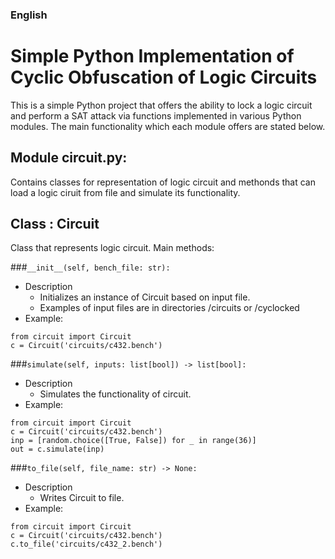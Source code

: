 ### English
# Simple Python Implementation of Cyclic Obfuscation of Logic Circuits 
This is a simple Python project that offers the ability to lock a logic circuit 
and perform a SAT attack via functions implemented in various Python modules. The
main functionality which each module offers are stated below.


## Module **circuit.py**: 
Contains classes for representation of logic circuit and methonds that can load 
a logic ciruit from file and simulate its functionality.

## Class : Circuit
Class that represents logic circuit.
Main methods:

###```__init__(self, bench_file: str):```
- Description
  - Initializes an instance of Circuit based on input file. 
  - Examples of input files are in directories /circuits or /cyclocked
- Example:

```
from circuit import Circuit
c = Circuit('circuits/c432.bench')
```
   

###```simulate(self, inputs: list[bool]) -> list[bool]:```
- Description
  - Simulates the functionality of circuit.
- Example:

```
from circuit import Circuit
c = Circuit('circuits/c432.bench')
inp = [random.choice([True, False]) for _ in range(36)]
out = c.simulate(inp)
```

###```to_file(self, file_name: str) -> None:```
- Description
  - Writes Circuit to file.
- Example:

```
from circuit import Circuit
c = Circuit('circuits/c432.bench')
c.to_file('circuits/c432_2.bench')
```
